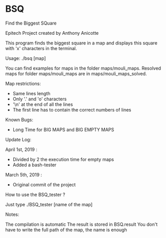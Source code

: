 # BSQ
Find the Biggest SQuare

Epitech Project created by Anthony Anicotte

This program finds the biggest square in a map and displays this square with 'x' characters in the terminal.



Usage: ./bsq [map]

You can find examples for maps in the folder maps/mouli_maps.
Resolved maps for folder maps/mouli_maps are in maps/mouli_maps_solved.


Map restrictions:

- Same lines length
- Only '.' and 'o' characters
- '\n' at the end of all the lines
- The first line has to contain the correct numbers of lines

Known Bugs:

- Long Time for BIG MAPS and BIG EMPTY MAPS

Update Log:

April 1st, 2019 :
- Divided by 2 the execution time for empty maps
- Added a bash-tester

March 5th, 2019 :
- Original commit of the project



How to use the BSQ_tester ?

Just type ./BSQ_tester [name of the map]


Notes:

The compilation is automatic
The result is stored in BSQ.result
You don't have to write the full path of the map, the name is enough